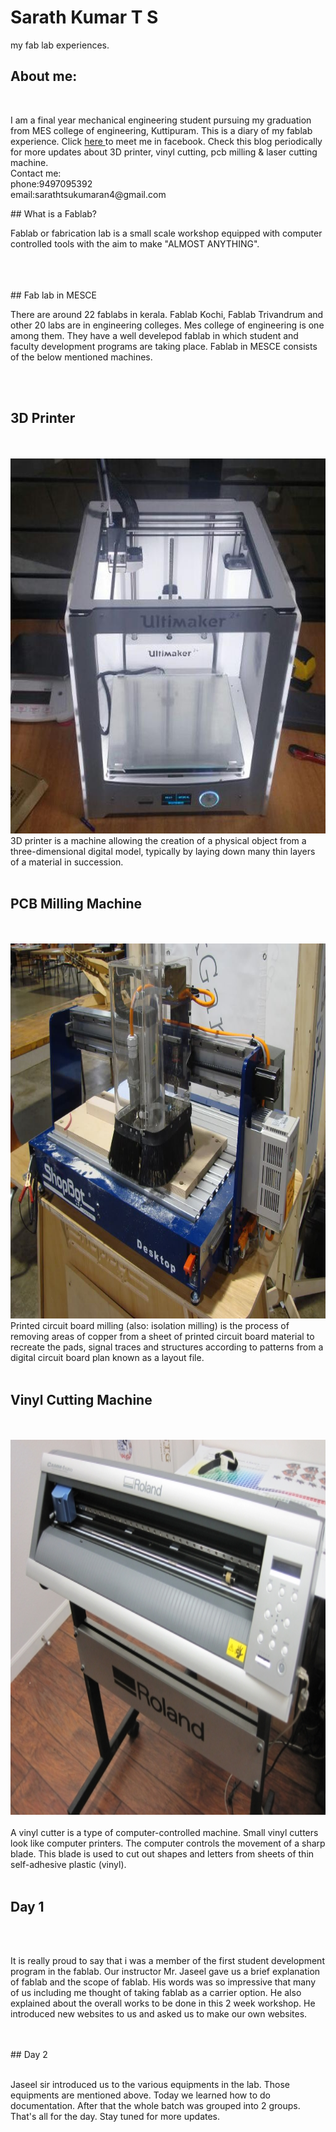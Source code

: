 # Sarath Kumar T S
my fab lab experiences.
<br>
## About me:
<br>
<p>
I am a final year mechanical engineering student pursuing my graduation from MES college of engineering, Kuttipuram.
This is a diary of my fablab experience. Click <a href="https://www.facebook.com/sarath.roddick"> here </a> to meet me in facebook.
Check this blog periodically for more updates about 3D printer, vinyl cutting, pcb milling & laser cutting machine.<br> Contact me:<br> phone:9497095392<br>email:sarathtsukumaran4@gmail.com
  <br> </p>
## What is a Fablab?
<p>Fablab or fabrication lab is a small scale workshop equipped with computer controlled tools with the aim to make "ALMOST ANYTHING".
</p><br><br><br>
## Fab lab in MESCE
<br>
<p> There are around 22 fablabs in kerala. Fablab Kochi, Fablab Trivandrum and other 20 labs are in engineering colleges. Mes college of engineering is one among them. They have a well develepod fablab in which student and faculty development programs are taking place. Fablab in MESCE consists of the below mentioned machines.
  </p>
  <br>
 <br>
 
## 3D Printer
<br>
 <br>
<img src="photo_2017-08-03_19-44-53.jpg" alt="aaha" height="600" width="600">
<br> 3D printer is a machine allowing the creation of a physical object from a three-dimensional digital model, typically by laying down many thin layers of a material in succession.
<br><br>

## PCB Milling Machine
<br><br>
<img src="DSC06420.jpg" height="600" width="600">
<br>
Printed circuit board milling (also: isolation milling) is the process of removing areas of copper from a sheet of printed circuit board material to recreate the pads, signal traces and structures according to patterns from a digital circuit board plan known as a layout file.
<br><br>

## Vinyl Cutting Machine
<br><br>
<img src="roland.jpg" height="600" width="600">
<br><br>A vinyl cutter is a type of computer-controlled machine. Small vinyl cutters look like computer printers. The computer controls the movement of a sharp blade. This blade is used to cut out shapes and letters from sheets of thin self-adhesive plastic (vinyl).
<br><br>
## Day 1
<br> <br> <p>
 It is really proud to say that i was a member of the first student development program in the fablab. Our instructor Mr. Jaseel gave us a brief explanation of fablab and the scope of fablab. His words was so impressive that many of us including me thought of taking fablab as a carrier option. He also explained about the overall works to be done in this 2 week workshop. He introduced new websites to us and asked us to make our own websites. 
 </p> <br><br>
 ## Day 2
 <br> <br>
 <p> Jaseel sir introduced us to the various equipments in the lab. Those equipments are mentioned above. Today we learned how to do documentation. After that the whole batch was grouped into 2 groups. That's all for the day. Stay tuned for more updates.
  </p> <br>
  
